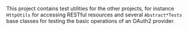 This project contains test utilities for the other projects, for
instance `HttpUtils` for accessing RESTful resources and several
`Abstract*Tests` base classes for testing the basic operations of an
OAuth2 provider.
